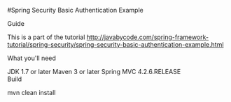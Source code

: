 #Spring Security Basic Authentication Example

Guide

This is a part of the tutorial http://javabycode.com/spring-framework-tutorial/spring-security/spring-security-basic-authentication-example.html

What you'll need

JDK 1.7 or later
Maven 3 or later
Spring MVC 4.2.6.RELEASE  
Build

mvn clean install    
